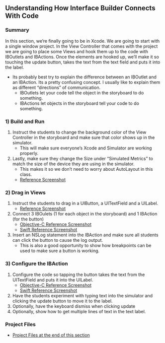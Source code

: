 ## Understanding How Interface Builder Connects With Code
### Summary
In this section, we’re finally going to be in Xcode. We are going to start with a single window project. In the View Controller that comes with the project we are going to place some Views and hook them up to the code with IBOutlets and IBActions. Once the elements are hooked up, we’ll make it so touching the update button, takes the text from the text field and puts it into the label.
* Its probably best try to explain the difference between an IBOutlet and an IBAction. Its a pretty confusing concept. I usually like to explain them as different “directions” of communication.
	* IBOutlets let your code tell the object in the storyboard to do something.
	* IBActions let objects in the storyboard tell your code to do something.

### 1) Build and Run
1. Instruct the students to change the background color of the View Controller in the storyboard and make sure that color shows up in the simulator.
	* This will make sure everyone’s Xcode and Simulator are working properly.
1. Lastly, make sure they change the Size under “Simulated Metrics” to match the size of the device they are using in the simulator.
	* This makes it so we don’t need to worry about AutoLayout in this class.
	* [Reference Screenshot](/jeffreybergier/RottenTomatoesGuide/blob/master/ImagesForGuide/interfaceBuilder01.png)


### 2) Drag in Views
1. Instruct the students to drag in a UIButton, a UITextField and a UILabel.
	* [Reference Screenshot](/jeffreybergier/RottenTomatoesGuide/blob/master/ImagesForGuide/interfaceBuilder02.png)
1. Connect 3 IBOulets (1 for each object in the storyboard) and 1 IBAction (for the button)
	* [Objective-C Reference Screenshot](/jeffreybergier/RottenTomatoesGuide/blob/master/ImagesForGuide/interfaceBuilder03_objc.png)
	* [Swift Reference Screenshot](/jeffreybergier/RottenTomatoesGuide/blob/master/ImagesForGuide/interfaceBuilder03_swift.png)
1. Insert an NSLog statement into the IBAction and make sure all students can click the button to cause the log output.
	* This is also a good opportunity to show how breakpoints can be used to make sure a button is working.

### 3) Configure the IBAction
1. Configure the code so tapping the button takes the text from the UITextField and puts it into the UILabel.
	* [Objective-C Reference Screenshot](/jeffreybergier/RottenTomatoesGuide/blob/master/ImagesForGuide/interfaceBuilder4_objc.png)
	* [Swift Reference Screenshot](/jeffreybergier/RottenTomatoesGuide/blob/master/ImagesForGuide/interfaceBuilder4_swift.png)
1. Have the students experiment with typing text into the simulator and clicking the update button to move it to the label.
1. Optionally, have the keyboard dismiss when clicking update
1. Optionally, show how to get multiple lines of text in the text label.

### Project Files
* [Project Files at the end of this section](/jeffreybergier/RottenTomatoesGuide/releases/tag/v0.2-InterfaceBuilderDone)
